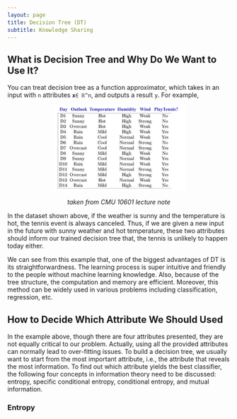 ```yaml
---
layout: page
title: Decision Tree (DT)
subtitle: Knowledge Sharing
---
```

## What is Decision Tree and Why Do We Want to Use It?
You can treat decision tree as a function approximator, which takes in an input with `n` attributes **`x`**`∈ ℝ^n`, and outputs a result `y`.  For example, 
<p align="center">
<img src="/knowledge/decisionTree/DTexample.png" width="60%">
</p>

*<center>taken from CMU 10601 lecture note</center>*

In the dataset shown above, if the weather is sunny and the temperature is hot, the tennis event is always canceled. Thus, if we are given a new input in the future with sunny weather and hot temperature, these two attributes should inform our trained decision tree that, the tennis is unlikely to happen today either.

We can see from this example that, one of the biggest advantages of DT is its straightforwardness. The learning process is super intuitive and friendly to the people without machine learning knowledge. Also, because of the tree structure, the computation and memory are efficient. Moreover, this method can be widely used in various problems including classification, regression, etc.

## How to Decide Which Attribute We Should Used
In the example above, though there are four attributes presented, they are not equally critical to our problem. Actually, using all the provided attributes can normally lead to over-fitting issues. To build a decision tree, we usually want to start from the most important attribute, i.e., the attribute that reveals the most information. To find out which attribute yields the best classifier, the following four concepts in information theory need to be discussed: entropy, specific conditional entropy, conditional entropy, and mutual information.
### Entropy

